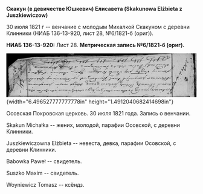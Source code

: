 **Скакун (в девичестве Юшкевич) Елисавета (Skakunowa Elżbieta z
Juszkiewiczow)**

30 июля 1821 г -- венчание с молодым Михалкой Скакуном с деревни
Клинники (НИАБ 136-13-920, лист 28, №6/1821-б (ориг)).

**НИАБ 136-13-920:** Лист 28. **Метрическая запись №6/1821-б (ориг).**

![](./media/98ca8890445574e65c22fcda7aabb438a362132c.png){width="6.496527777777778in"
height="1.4912040682414698in"}

Осовская Покровская церковь. 30 июля 1821 года. Запись о венчании.

Skakun Michałka -- жених, молодой, парафии Осовской, с деревни Клинники.

Juszkiewiczowna Elżbieta -- невеста, девка, парафии Осовской, с деревни
Клинники.

Babowka Paweł -- свидетель.

Suszko Maxim -- свидетель.

Woyniewicz Tomasz -- ксёндз.
